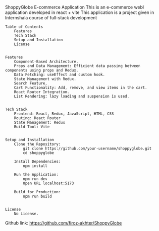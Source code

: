 ShoppyGlobe E-commerce Application
This is an e-commerce webl application developed in react + vite 
This application is a project given in Internshala course of full-stack development

    Table of Contents
        Features
        Tech Stack
        Setup and Installation
        License


    Features
        Component-Based Architecture.
        Props and Data Management: Efficient data passing between components using props and Redux.
        Data Fetching: useEffect and custom hook.
        State Management with Redux.
        Search Feature.
        Cart Functionality: Add, remove, and view items in the cart.
        React Router Integration.
        List Rendering: lazy loading and suspension is used.


    Tech Stack
        Frontend: React, Redux, JavaScript, HTML, CSS
        Routing: React Router
        State Management: Redux
        Build Tool: Vite


    Setup and Installation
        Clone the Repository:
            git clone https://github.com/your-username/shoppyglobe.git
            cd shoppyglobe

        Install Dependencies:
            npm install
        
        Run the Application:
            npm run dev
            Open URL localhost:5173

        Build for Production:
            npm run build


    License
        No License.



Github link: https://github.com/firoz-akhter/ShoppyGlobe



